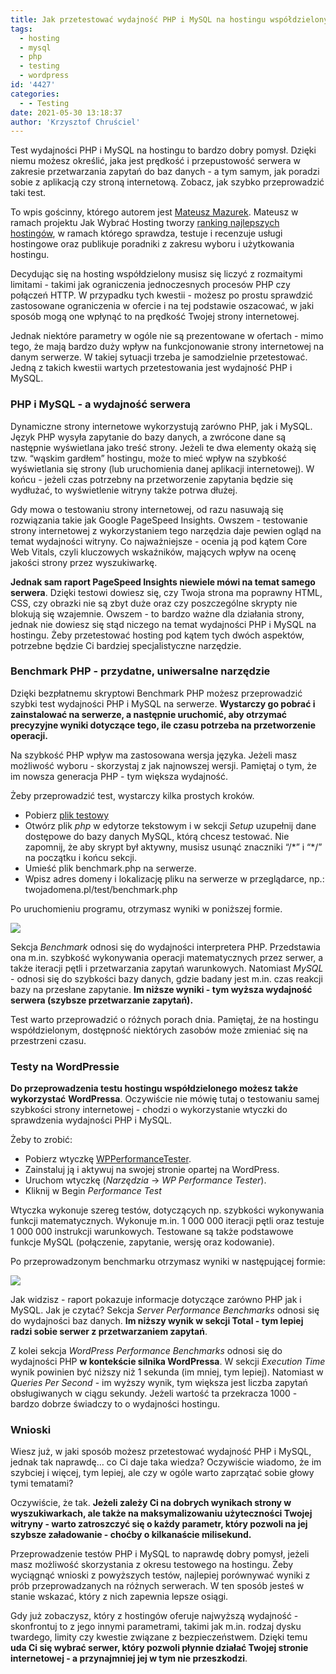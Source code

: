```yaml
---
title: Jak przetestować wydajność PHP i MySQL na hostingu współdzielonym?
tags:
  - hosting
  - mysql
  - php
  - testing
  - wordpress
id: '4427'
categories:
  - - Testing
date: 2021-05-30 13:18:37
author: 'Krzysztof Chruściel'
---
```


Test wydajności PHP i MySQL na hostingu to bardzo dobry pomysł. Dzięki niemu możesz określić, jaka jest prędkość i przepustowość serwera w zakresie przetwarzania zapytań do baz danych - a tym samym, jak poradzi sobie z aplikacją czy stroną internetową. Zobacz, jak szybko przeprowadzić taki test.
<!-- more -->
To wpis gościnny, którego autorem jest [Mateusz Mazurek](https://mateuszmazurek.pl). Mateusz w ramach projektu Jak Wybrać Hosting tworzy [ranking najlepszych hostingów](https://jakwybrachosting.pl/), w ramach którego sprawdza, testuje i recenzuje usługi hostingowe oraz publikuje poradniki z zakresu wyboru i użytkowania hostingu.

Decydując się na hosting współdzielony musisz się liczyć z rozmaitymi limitami - takimi jak ograniczenia jednoczesnych procesów PHP czy połączeń HTTP. W przypadku tych kwestii - możesz po prostu sprawdzić zastosowane ograniczenia w ofercie i na tej podstawie oszacować, w jaki sposób mogą one wpłynąć to na prędkość Twojej strony internetowej.

Jednak niektóre parametry w ogóle nie są prezentowane w ofertach - mimo tego, że mają bardzo duży wpływ na funkcjonowanie strony internetowej na danym serwerze. W takiej sytuacji trzeba je samodzielnie przetestować. Jedną z takich kwestii wartych przetestowania jest wydajność PHP i MySQL.

### PHP i MySQL - a wydajność serwera

Dynamiczne strony internetowe wykorzystują zarówno PHP, jak i MySQL. Język PHP wysyła zapytanie do bazy danych, a zwrócone dane są następnie wyświetlana jako treść strony. Jeżeli te dwa elementy okażą się tzw. “wąskim gardłem” hostingu, może to mieć wpływ na szybkość wyświetlania się strony (lub uruchomienia danej aplikacji internetowej). W końcu - jeżeli czas potrzebny na przetworzenie zapytania będzie się wydłużać, to wyświetlenie witryny także potrwa dłużej.

Gdy mowa o testowaniu strony internetowej, od razu nasuwają się rozwiązania takie jak Google PageSpeed Insights. Owszem - testowanie strony internetowej z wykorzystaniem tego narzędzia daje pewien ogląd na temat wydajności witryny. Co najważniejsze - ocenia ją pod kątem Core Web Vitals, czyli kluczowych wskaźników, mających wpływ na ocenę jakości strony przez wyszukiwarkę.

**Jednak sam raport PageSpeed Insights niewiele mówi na temat samego serwera**. Dzięki testowi dowiesz się, czy Twoja strona ma poprawny HTML, CSS, czy obrazki nie są zbyt duże oraz czy poszczególne skrypty nie blokują się wzajemnie. Owszem - to bardzo ważne dla działania strony, jednak nie dowiesz się stąd niczego na temat wydajności PHP i MySQL na hostingu. Żeby przetestować hosting pod kątem tych dwóch aspektów, potrzebne będzie Ci bardziej specjalistyczne narzędzie.

### Benchmark PHP - przydatne, uniwersalne narzędzie

Dzięki bezpłatnemu skryptowi Benchmark PHP możesz przeprowadzić szybki test wydajności PHP i MySQL na serwerze. **Wystarczy go pobrać i zainstalować na serwerze, a następnie uruchomić, aby otrzymać precyzyjne wyniki dotyczące tego, ile czasu potrzeba na przetworzenie operacji.**

Na szybkość PHP wpływ ma zastosowana wersja języka. Jeżeli masz możliwość wyboru - skorzystaj z jak najnowszej wersji. Pamiętaj o tym, że im nowsza generacja PHP - tym większa wydajność.

Żeby przeprowadzić test, wystarczy kilka prostych kroków.

- Pobierz [plik testowy](https://github.com/vanilla-php/benchmark-php/archive/master.zip)
- Otwórz plik _php_ w edytorze tekstowym i w sekcji _Setup_ uzupełnij dane dostępowe do bazy danych MySQL, którą chcesz testować. Nie zapomnij, że aby skrypt był aktywny, musisz usunąć znaczniki “/\*” i “\*/” na początku i końcu sekcji.
- Umieść plik benchmark.php na serwerze.
- Wpisz adres domeny i lokalizację pliku na serwerze w przeglądarce, np.: twojadomena.pl/test/benchmark.php

Po uruchomieniu programu, otrzymasz wyniki w poniższej formie.

![](https://codecouple.pl/wp-content/uploads/2021/05/Picture-1-459x1024.jpg)

Sekcja _Benchmark_ odnosi się do wydajności interpretera PHP. Przedstawia ona m.in. szybkość wykonywania operacji matematycznych przez serwer, a także iteracji pętli i przetwarzania zapytań warunkowych. Natomiast _MySQL_ \- odnosi się do szybkości bazy danych, gdzie badany jest m.in. czas reakcji bazy na przesłane zapytanie. **Im niższe wyniki - tym wyższa wydajność serwera (szybsze przetwarzanie zapytań).**

Test warto przeprowadzić o różnych porach dnia. Pamiętaj, że na hostingu współdzielonym, dostępność niektórych zasobów może zmieniać się na przestrzeni czasu.

### Testy na WordPressie

**Do przeprowadzenia testu hostingu współdzielonego możesz także wykorzystać** **WordPressa**. Oczywiście nie mówię tutaj o testowaniu samej szybkości strony internetowej - chodzi o wykorzystanie wtyczki do sprawdzenia wydajności PHP i MySQL.

Żeby to zrobić:

- Pobierz wtyczkę [WPPerformanceTester](https://wordpress.org/plugins/wpperformancetester/).
- Zainstaluj ją i aktywuj na swojej stronie opartej na WordPress.
- Uruchom wtyczkę (_Narzędzia_ -> _WP Performance Tester_).
- Kliknij w Begin _Performance Test_

Wtyczka wykonuje szereg testów, dotyczących np. szybkości wykonywania funkcji matematycznych. Wykonuje m.in. 1 000 000 iteracji pętli oraz testuje 1 000 000 instrukcji warunkowych. Testowane są także podstawowe funkcje MySQL (połączenie, zapytanie, wersję oraz kodowanie).

Po przeprowadzonym benchmarku otrzymasz wyniki w następującej formie:

![](https://codecouple.pl/wp-content/uploads/2021/05/Picture-2.jpg)

Jak widzisz - raport pokazuje informacje dotyczące zarówno PHP jak i MySQL. Jak je czytać? Sekcja _Server Performance Benchmarks_ odnosi się do wydajności baz danych. **Im niższy wynik w sekcji Total - tym lepiej radzi sobie serwer z przetwarzaniem zapytań**.

Z kolei sekcja _WordPress Performance Benchmarks_ odnosi się do wydajności PHP **w kontekście silnika WordPressa**. W sekcji _Execution Time_ wynik powinien być niższy niż 1 sekunda (im mniej, tym lepiej). Natomiast w _Queries Per Second_ \- im wyższy wynik, tym większa jest liczba zapytań obsługiwanych w ciągu sekundy. Jeżeli wartość ta przekracza 1000 - bardzo dobrze świadczy to o wydajności hostingu.

### Wnioski

Wiesz już, w jaki sposób możesz przetestować wydajność PHP i MySQL, jednak tak naprawdę… co Ci daje taka wiedza? Oczywiście wiadomo, że im szybciej i więcej, tym lepiej, ale czy w ogóle warto zaprzątać sobie głowy tymi tematami?

Oczywiście, że tak. **Jeżeli zależy Ci na dobrych wynikach strony w wyszukiwarkach, ale także na maksymalizowaniu użyteczności Twojej witryny - warto zatroszczyć się o każdy parametr, który pozwoli na jej szybsze załadowanie - choćby o kilkanaście milisekund.**

Przeprowadzenie testów PHP i MySQL to naprawdę dobry pomysł, jeżeli masz możliwość skorzystania z okresu testowego na hostingu. Żeby wyciągnąć wnioski z powyższych testów, najlepiej porównywać wyniki z prób przeprowadzanych na różnych serwerach. W ten sposób jesteś w stanie wskazać, który z nich zapewnia lepsze osiągi.

Gdy już zobaczysz, który z hostingów oferuje najwyższą wydajność - skonfrontuj to z jego innymi parametrami, takimi jak m.in. rodzaj dysku twardego, limity czy kwestie związane z bezpieczeństwem. Dzięki temu **uda Ci się wybrać serwer, który pozwoli płynnie działać Twojej stronie internetowej - a przynajmniej jej w tym nie przeszkodzi**.